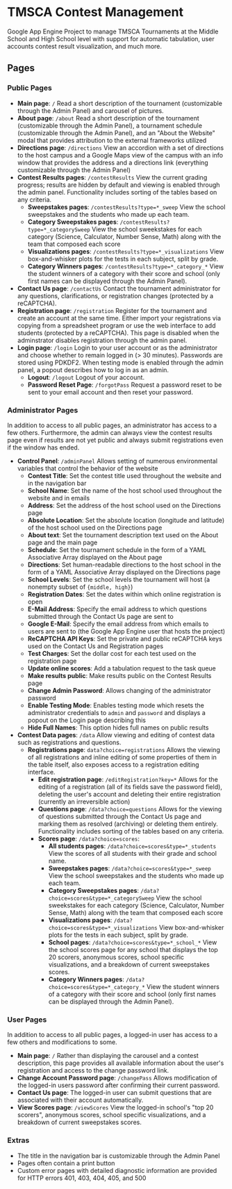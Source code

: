 TMSCA Contest Management
=================

Google App Engine Project to manage TMSCA Tournaments at the Middle School and High School level with support for automatic tabulation, user accounts contest result visualization, and much more.

Pages
-----

### Public Pages ###
* **Main page**: `/` Read a short description of the tournament (customizable through the Admin Panel) and carousel of pictures.
* **About page**: `/about` Read a short description of the tournament (customizable through the Admin Panel), a tournament schedule (customizable through the Admin Panel), and an "About the Website" modal that provides attribution to the external frameworks utilized
* **Directions page**: `/directions` View an accordion with a set of directions to the host campus and a Google Maps view of the campus with an info window that provides the address and a directions link (everything customizable through the Admin Panel)
* **Contest Results pages**: `/contestResults` View the current grading progress; results are hidden by default and viewing is enabled through the admin panel. Functionality includes sorting of the tables based on any criteria.
    * **Sweepstakes pages**: `/contestResults?type=*_sweep` View the school sweepstakes and the students who made up each team.
    * **Category Sweepstakes pages**: `/contestResults?type=*_categorySweep` View the school sweekstakes for each category (Science, Calculator, Number Sense, Math) along with the team that composed each score
    * **Visualizations pages**: `/contestResults?type=*_visualizations` View box-and-whisker plots for the tests in each subject, split by grade.
    * **Category Winners pages**: `/contestResults?type=*_category_*` View the student winners of a category with their score and school (only first names can be displayed through the Admin Panel).
* **Contact Us page**: `/contactUs` Contact the tournament administrator for any questions, clarifications, or registration changes (protected by a reCAPTCHA).
* **Registration page**: `/registration` Register for the tournament and create an account at the same time. Either import your registrations via copying from a spreadsheet program or use the web interface to add students (protected by a reCAPTCHA). This page is disabled when the adminstrator disables registration through the admin panel.
* **Login page**: `/login` Login to your user account or as the administrator and choose whether to remain logged in (> 30 minutes). Passwords are stored using PDKDF2. When testing mode is enabled through the admin panel, a popout describes how to log in as an admin.
    * **Logout**: `/logout` Logout of your account.
    * **Password Reset Page**: `/forgotPass` Request a password reset to be sent to your email account and then reset your password.

### Administrator Pages ###
In addition to access to all public pages, an administrator has access to a few others. Furthermore, the admin can always view the contest results page even if results are not yet public and always submit registrations even if the window has ended.
* **Control Panel**: `/adminPanel` Allows setting of numerous environmental variables that control the behavior of the website
    * **Contest Title**: Set the contest title used throughout the website and in the navigation bar
    * **School Name**: Set the name of the host school used throughout the website and in emails
    * **Address**: Set the address of the host school used on the Directions page
    * **Absolute Location**: Set the absolute location (longitude and latitude) of the host school used on the Directions page
    * **About text**: Set the tournament description text used on the About page and the main page
    * **Schedule**: Set the tournament schedule in the form of a YAML Associative Array displayed on the About page
    * **Directions**: Set human-readable directions to the host school in the form of a YAML Associative Array displayed on the Directions page
    * **School Levels**: Set the school levels the tournament will host (a nonempty subset of ``{middle, high}``)
    * **Registration Dates**: Set the dates within which online registration is open
    * **E-Mail Address**: Specify the email address to which questions submitted through the Contact Us page are sent to
    * **Google E-Mail**: Specify the email address from which emails to users are sent to (the Google App Engine user that hosts the project)
    * **ReCAPTCHA API Keys**: Set the private and public reCAPTCHA keys used on the Contact Us and Registration pages
    * **Test Charges**: Set the dollar cost for each test used on the registration page
    * **Update online scores**: Add a tabulation request to the task queue
    * **Make results public**: Make results public on the Contest Results page
    * **Change Admin Password**: Allows changing of the administrator password
    * **Enable Testing Mode**: Enables testing mode which resets the administrator credentials to `admin` and `password` and displays a popout on the Login page describing this
    * **Hide Full Names**: This option hides full names on public results
* **Contest Data pages**: `/data` Allow viewing and editing of contest data such as registrations and questions.
    * **Registrations page**: `data?choice=registrations` Allows the viewing of all registrations and inline editing of some properties of them in the table itself, also exposes access to a registration editing interface.
        * **Edit registration page**: `/editRegistration?key=*` Allows for the editing of a registration (all of its fields save the password field), deleting the user's account and deleting their entire registration (currently an irreversible action)
        * **Questions page**: `/data?choice=questions` Allows for the viewing of questions submitted through the Contact Us page and marking them as resolved (archiving) or deleting them entirely. Functionality includes sorting of the tables based on any criteria.
        * **Scores page**: `/data?choice=scores`:
            * **All students pages**: `/data?choice=scores&type=*_students` View the scores of all students with their grade and school name.
            * **Sweepstakes pages**: `/data?choice=scores&type=*_sweep` View the school sweepstakes and the students who made up each team.
            * **Category Sweepstakes pages**: `/data?choice=scores&type=*_categorySweep` View the school sweekstakes for each category (Science, Calculator, Number Sense, Math) along with the team that composed each score
            * **Visualizations pages**: `/data?choice=scores&type=*_visualizations` View box-and-whisker plots for the tests in each subject, split by grade.
            * **School pages**: `/data?choice=scores&type=*_school_*` View the school scores page for any school that displays the top 20 scorers, anonymous scores, school specific visualizations, and a breakdown of current sweepstakes scores.
            * **Category Winners pages**: `/data?choice=scores&type=*_category_*` View the student winners of a category with their score and school (only first names can be displayed through the Admin Panel).

### User Pages ###
In addition to access to all public pages, a logged-in user has access to a few others and modifications to some.
* **Main page**: `/` Rather than displaying the carousel and a contest description, this page provides all available information about the user's registration and access to the change password link.
* **Change Account Password page**: `/changePass` Allows modification of the logged-in users password after confirming their current password.
* **Contact Us page**: The logged-in user can submit questions that are associated with their account automatically.
* **View Scores page**: `/viewScores` View the logged-in school's "top 20 scorers", anonymous scores, school specific visualizations, and a breakdown of current sweepstakes scores.

### Extras ###
* The title in the navigation bar is customizable through the Admin Panel
* Pages often contain a print button
* Custom error pages with detailed diagnostic information are provided for HTTP errors 401, 403, 404, 405, and 500